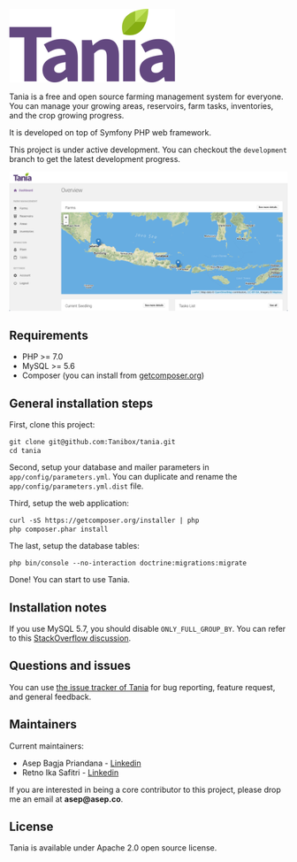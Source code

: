 ![Tania](readme-assets/project-logo.png "Tania Logo")

Tania is a free and open source farming management system for everyone. You can manage your growing areas, reservoirs, farm tasks, inventories, and the crop growing progress.

It is developed on top of Symfony PHP web framework.

This project is under active development. You can checkout the `development` branch to get the latest development progress.

![Tania Dashboard](readme-assets/project-dashboard.jpg "Tania Dashboard")

## Requirements

- PHP >= 7.0
- MySQL >= 5.6
- Composer (you can install from [getcomposer.org](http://getcomposer.org))

## General installation steps

First, clone this project:

```
git clone git@github.com:Tanibox/tania.git
cd tania
```

Second, setup your database and mailer parameters in `app/config/parameters.yml`. You can duplicate and rename the `app/config/parameters.yml.dist` file.

Third, setup the web application:

```
curl -sS https://getcomposer.org/installer | php
php composer.phar install
```

The last, setup the database tables:

```
php bin/console --no-interaction doctrine:migrations:migrate
```

Done! You can start to use Tania.

## Installation notes

If you use MySQL 5.7, you should disable `ONLY_FULL_GROUP_BY`. You can refer to this [StackOverflow discussion](https://stackoverflow.com/questions/23921117/disable-only-full-group-by).

## Questions and issues

You can use [the issue tracker of Tania](https://github.com/tanibox/tania/issues) for bug reporting, feature request, and general feedback.

## Maintainers

Current maintainers:

- Asep Bagja Priandana - [Linkedin](https://www.linkedin.com/in/asepbagja/)
- Retno Ika Safitri - [Linkedin](https://www.linkedin.com/in/retnoika/)

If you are interested in being a core contributor to this project, please drop me an email at __asep@asep.co__.

## License

Tania is available under Apache 2.0 open source license.
